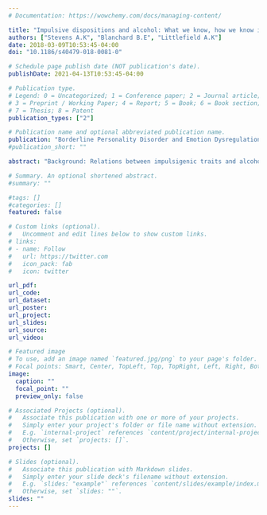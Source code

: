 ```yaml
---
# Documentation: https://wowchemy.com/docs/managing-content/

title: "Impulsive dispositions and alcohol: What we know, how we know it, and where to go from here"
authors: ["Stevens A.K", "Blanchard B.E", "Littlefield A.K"]
date: 2018-03-09T10:53:45-04:00
doi: "10.1186/s40479-018-0081-0"

# Schedule page publish date (NOT publication's date).
publishDate: 2021-04-13T10:53:45-04:00

# Publication type.
# Legend: 0 = Uncategorized; 1 = Conference paper; 2 = Journal article;
# 3 = Preprint / Working Paper; 4 = Report; 5 = Book; 6 = Book section;
# 7 = Thesis; 8 = Patent
publication_types: ["2"]

# Publication name and optional abbreviated publication name.
publication: "Borderline Personality Disorder and Emotion Dysregulation"
#publication_short: ""

abstract: "Background: Relations between impulsigenic traits and alcohol-related outcomes have been the focus of much research, yet precise relations remain elusive. Historically, research used broadband conceptualizations of impulsivity, which yielded inconclusive findings. Attempts to ameliorate this problem led to more work on narrowband assessments of impulsivity. Despite that several narrowband self-report measures exist, few demonstrate adequate psychometric properties. Given the limits of self-report, researchers have also utilized laboratory-based measures of impulsive dispositions; however, this seems to have contributed more uncertainty to the literature. Review: We review commonly used self-report and laboratory-based measures of narrowband impulsivity, as well as assessments of alcohol-related constructs (e.g., consumption and consequences). We discuss remaining issues in impulsivity and alcohol assessment, which limit understanding of how impulsigenic traits influence alcohol-related behaviors. Cutting-edge conceptualizations and assessment of state-level impulsivity are also discussed. Conclusions: More work is necessary to further this area of research, including establishing consistent nomenclature and a cohesive conceptualization of impulsigenic traits as they relate to alcohol use and alcohol use disorders."

# Summary. An optional shortened abstract.
#summary: ""

#tags: []
#categories: []
featured: false

# Custom links (optional).
#   Uncomment and edit lines below to show custom links.
# links:
# - name: Follow
#   url: https://twitter.com
#   icon_pack: fab
#   icon: twitter

url_pdf:
url_code:
url_dataset:
url_poster:
url_project:
url_slides:
url_source:
url_video:

# Featured image
# To use, add an image named `featured.jpg/png` to your page's folder. 
# Focal points: Smart, Center, TopLeft, Top, TopRight, Left, Right, BottomLeft, Bottom, BottomRight.
image:
  caption: ""
  focal_point: ""
  preview_only: false

# Associated Projects (optional).
#   Associate this publication with one or more of your projects.
#   Simply enter your project's folder or file name without extension.
#   E.g. `internal-project` references `content/project/internal-project/index.md`.
#   Otherwise, set `projects: []`.
projects: []

# Slides (optional).
#   Associate this publication with Markdown slides.
#   Simply enter your slide deck's filename without extension.
#   E.g. `slides: "example"` references `content/slides/example/index.md`.
#   Otherwise, set `slides: ""`.
slides: ""
---
```

